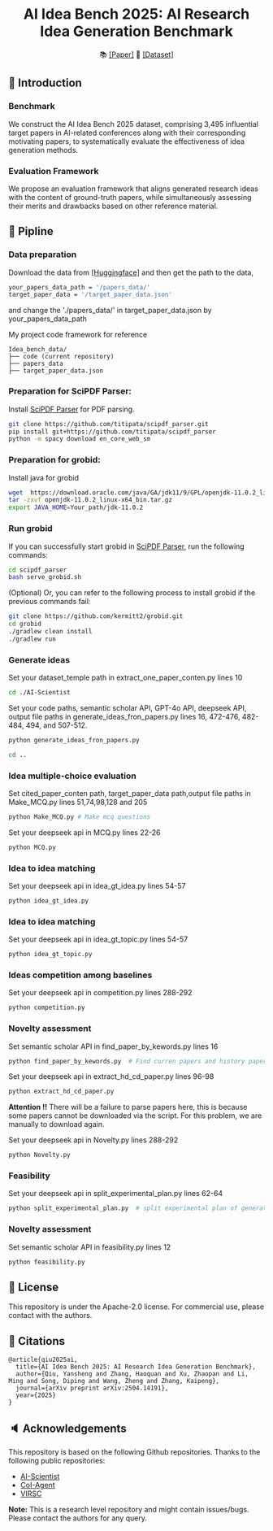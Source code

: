 <h1 align="center">
  <b>AI Idea Bench 2025: AI Research Idea Generation Benchmark</b><br>
</h1>

<p align="center">
  📚 <a href="https://arxiv.org/pdf/2504.14191">[Paper]</a>
  🤗 <a href="https://huggingface.co/datasets/yanshengqiu/AI_Idea_Bench_2025">[Dataset]</a>
</p>


## 💬 Introduction

### Benchmark
We construct the AI Idea Bench 2025 dataset, comprising 3,495 influential target papers in AI-related conferences along with their corresponding motivating papers, to systematically evaluate the effectiveness of idea generation methods.
### Evaluation Framework
We propose an evaluation framework that aligns generated research ideas with the content of ground-truth papers, while simultaneously assessing their merits and drawbacks based on other reference material.


## 🚀 Pipline

### Data preparation

Download the data from <a href="https://huggingface.co/datasets/yanshengqiu/AI_Idea_Bench_2025">[Huggingface]</a> and then get the path to the data,

```bash
your_papers_data_path = '/papers_data/'
target_paper_data = '/target_paper_data.json'
```
and change the './papers_data/' in target_paper_data.json by your_papers_data_path

My project code framework for reference
```
Idea_bench_data/
├── code (current repository)
├── papers_data   
├── target_paper_data.json

```

### Preparation for SciPDF Parser:
Install [SciPDF Parser](https://github.com/titipata/scipdf_parser) for PDF parsing.
```bash
git clone https://github.com/titipata/scipdf_parser.git
pip install git+https://github.com/titipata/scipdf_parser
python -m spacy download en_core_web_sm
```

### Preparation for grobid:
Install java for grobid
```bash
wget  https://download.oracle.com/java/GA/jdk11/9/GPL/openjdk-11.0.2_linux-x64_bin.tar.gz
tar -zxvf openjdk-11.0.2_linux-x64_bin.tar.gz
export JAVA_HOME=Your_path/jdk-11.0.2
```

### Run grobid

If you can successfully start grobid in [SciPDF Parser](https://github.com/titipata/scipdf_parser.git), run the following commands:
```bash
cd scipdf_parser
bash serve_grobid.sh
```

(Optional) Or, you can refer to the following process to install grobid if the previous commands fail:
```bash
git clone https://github.com/kermitt2/grobid.git
cd grobid
./gradlew clean install
./gradlew run
```

### Generate ideas

Set your dataset_temple path in extract_one_paper_conten.py lines 10



```bash
cd ./AI-Scientist
```

Set your code paths, semantic scholar API, GPT-4o API, deepseek API, output file paths in generate_ideas_fron_papers.py lines 16, 472-476, 482-484, 494, and 507-512.


```bash
python generate_ideas_fron_papers.py

cd ..
```


### Idea multiple-choice evaluation
Set cited_paper_conten path, target_paper_data path,output file paths in Make_MCQ.py lines 51,74,98,128 and 205




```bash
python Make_MCQ.py # Make mcq questions
```

Set your deepseek api in MCQ.py lines 22-26

```bash
python MCQ.py
```


### Idea to idea matching

Set your deepseek api in idea_gt_idea.py lines 54-57

```bash
python idea_gt_idea.py
```

### Idea to idea matching

Set your deepseek api in idea_gt_topic.py lines 54-57

```bash
python idea_gt_topic.py
```

### Ideas competition among baselines

Set your deepseek api in competition.py lines 288-292

```bash
python competition.py
```


### Novelty assessment

Set semantic scholar API in find_paper_by_kewords.py lines 16

```bash
python find_paper_by_kewords.py  # Find curren papers and history papers
```

Set your deepseek api in extract_hd_cd_paper.py lines 96-98
```bash
python extract_hd_cd_paper.py
```
**Attention !!** There will be a failure to parse papers here, this is because some papers cannot be downloaded via the script. For this problem, we are manually to download again.


Set your deepseek api in Novelty.py lines 288-292

```bash
python Novelty.py
```

### Feasibility

Set your deepseek api in split_experimental_plan.py lines 62-64

```bash
python split_experimental_plan.py  # split experimental plan of generated ideas
```



### Novelty assessment

Set semantic scholar API in feasibility.py lines 12

```bash
python feasibility.py 
```

## 🚩 License
This repository is under the Apache-2.0 license. For commercial use, please contact with the authors.


## 📜 Citations
```
@article{qiu2025ai,
  title={AI Idea Bench 2025: AI Research Idea Generation Benchmark},
  author={Qiu, Yansheng and Zhang, Haoquan and Xu, Zhaopan and Li, Ming and Song, Diping and Wang, Zheng and Zhang, Kaipeng},
  journal={arXiv preprint arXiv:2504.14191},
  year={2025}
}
```
## 🔈 Acknowledgements
This repository is based on the following Github repositories. Thanks to the following public repositories:
- [AI-Scientist](https://github.com/SakanaAI/AI-Scientist)
- [CoI-Agent](https://github.com/DAMO-NLP-SG/CoI-Agent)
- [VIRSC](https://github.com/open-sciencelab/Virtual-Scientists)

**Note:** This is a research level repository and might contain issues/bugs. Please contact the authors for any query.
